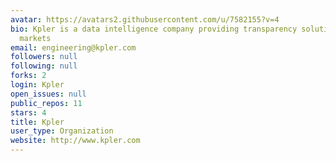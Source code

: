 ```yaml
---
avatar: https://avatars2.githubusercontent.com/u/7582155?v=4
bio: Kpler is a data intelligence company providing transparency solutions in energy
  markets
email: engineering@kpler.com
followers: null
following: null
forks: 2
login: Kpler
open_issues: null
public_repos: 11
stars: 4
title: Kpler
user_type: Organization
website: http://www.kpler.com
---
```

